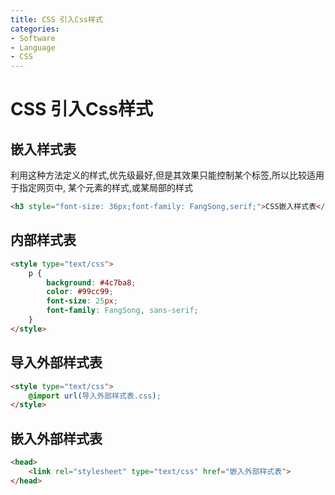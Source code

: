 ```yaml
---
title: CSS 引入Css样式
categories:
- Software
- Language
- CSS
---
```

# CSS 引入Css样式

## 嵌入样式表

利用这种方法定义的样式,优先级最好,但是其效果只能控制某个标签,所以比较适用于指定网页中, 某个元素的样式,或某局部的样式

```html
<h3 style="font-size: 36px;font-family: FangSong,serif;">CSS嵌入样式表</h3>
```

## 内部样式表

```html
<style type="text/css">
    p {
        background: #4c7ba8;
        color: #99cc99;
        font-size: 25px;
        font-family: FangSong, sans-serif;
    }
</style>
```

##  导入外部样式表

```html
<style type="text/css">
    @import url(导入外部样式表.css);
</style>
```

## 嵌入外部样式表

```html
<head>
    <link rel="stylesheet" type="text/css" href="嵌入外部样式表">
</head>
```

